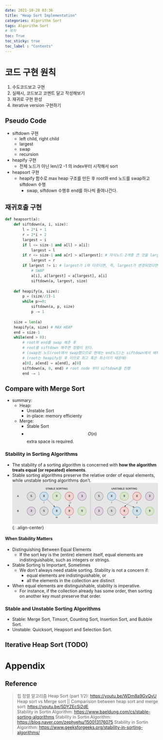 ```yaml
---
date: 2021-10-28 03:36
title: "Heap Sort Implementation"
categories: Algorithm Sort
tags: Algorithm Sort
# 목차
toc: True  
toc_sticky: true 
toc_label : "Contents"
---
```


# 코드 구현 원칙
1. 수도코드보고 구현
2. 실패시, 코드보고 코멘트 달고 작성해보기
3. 재귀로 구현 완성
4. iterative version 구현하기

## Pseudo Code
- siftdown 구현
  - left child, right child
  - largest
  - swap
  - recursion
- heapify 구현
  - 전체 노드가 아닌 len//2 -1 의 index부터 시작해서 sort
- heapsort 구현
  - heapify 함수로 max heap 구조를 만든 후 root와 end 노드를 swap하고 siftdown 수행
    - swap, siftdown 수행후 end를 하나씩 줄여나간다.

## 재귀호출 구현
```py
def heapsort(a):
    def siftdown(a, i, size):
        l = 2*i + 1
        r = 2*i + 2
        largest = i
        if l <= size-1 and a[l] > a[i]:
            largest = l
        if r <= size-1 and a[r] > a[largest]: # 자식노드 2개중 큰 것을 largest 변수에 넣어야 하기 때문에, r에서는 largest와 r을 비교
            largest = r
        if largest != i: # largest가 i와 다르다면, 즉, largest가 변경되었다면, swap을 해주고 siftdown
            # SWAP
            a[i], a[largest] = a[largest], a[i]
            siftdown(a, largest, size)

    def heapify(a, size):
        p = (size//2)-1 
        while p>=0:
            siftdown(a, p, size)
            p -= 1

    size = len(a)
    heapify(a, size) # MAX HEAP
    end = size-1
    while(end > 0):
        # root와 end를 swap 해준 후
        # root를 siftdown 해주면 정렬이 된다.
        # (swap된 노드(root에서 swap했으므로 현재는 end노드)는 siftdown에서 배제된 상태로 siftdown 진행된다.)
        # (root는 heapify된 후 이므로 최고 혹은 최소이기 때문에)
        a[0], a[end] = a[end], a[0]
        siftdown(a, 0, end) # root node 부터 siftdown을 진행
        end -= 1
```

## Compare with Merge Sort
- summary:
  - Heap: 
    - Unstable Sort
    - in-place: memory efficienty
  - Merge: 
    - Stable Sort
    - $$O(n)$$ extra space is required.



### Stability in Sorting Algorithms
- The stability of a sorting algorithm is concerned with **how the algorithm treats equal (or repeated) elements**. 
- Stable sorting algorithms preserve the relative order of equal elements, while unstable sorting algorithms don’t.
![Stable-vs-Unstable-1](/assets/images/Stable-vs-Unstable-1.png){: .align-center}

#### When Stability Matters
- Distinguishing Between Equal Elements
  - If the sort key is the (entire) element itself, equal elements are indistinguishable, such as integers or strings.
- Stable Sorting Is Important, Sometimes
  - We don’t always need stable sorting. Stability is not a concern if:
    - equal elements are indistinguishable, or
    - all the elements in the collection are distinct
- When equal elements are distinguishable, stability is imperative.  
  - For instance, if the collection already has some order, then sorting on another key must preserve that order.

### Stable and Unstable Sorting Algorithms
- Stable: Merge Sort, Timsort, Counting Sort, Insertion Sort, and Bubble Sort.
- Unstable: Quicksort, Heapsort and Selection Sort.

## Iterative Heap Sort (TODO)


# Appendix
## Reference
> 힙 정렬 알고리즘 Heap Sort (part 1/2): <https://youtu.be/WDm8a9GvQyU>  
> Heap sort vs Merge sort || Comparision between heap sort and merge sort: <https://youtu.be/5DYZEcSj2dE>  
> Stability in Sortin Algorithm: <https://www.baeldung.com/cs/stable-sorting-algorithms>
> Stability in Sortin Algorithm: <https://blog.naver.com/zephyehu/150013176075>
> Stability in Sortin Algorithm: <https://www.geeksforgeeks.org/stability-in-sorting-algorithms/>
